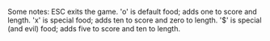Some notes:
    ESC exits the game.
    'o' is default food; adds one to score and length.
    'x' is special food; adds ten to score and zero to length.
    '$' is special (and evil) food; adds five to score and ten to length.